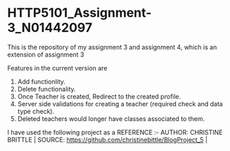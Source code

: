 # HTTP5101_Assignment-3_N01442097
This is the repository of my assignment 3 and assignment 4, which is an extension of assignment 3

Features in the current version are
  1. Add functionlity.
  2. Delete functionality.
  3. Once Teacher is created, Redirect to the created profile.
  4. Server side validations for creating a teacher (required check and data type check).
  5. Deleted teachers would longer have classes associated to them.


I have used the following project as a REFERENCE :- AUTHOR: CHRISTINE BRITTLE | SOURCE: https://github.com/christinebittle/BlogProject_5 |

